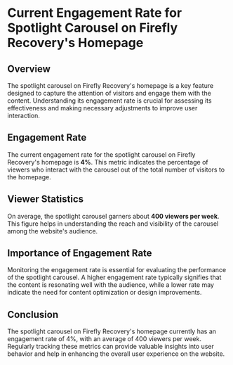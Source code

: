 # Current Engagement Rate for Spotlight Carousel on Firefly Recovery's Homepage

## Overview

The spotlight carousel on Firefly Recovery's homepage is a key feature designed to capture the attention of visitors and engage them with the content. Understanding its engagement rate is crucial for assessing its effectiveness and making necessary adjustments to improve user interaction.

## Engagement Rate

The current engagement rate for the spotlight carousel on Firefly Recovery's homepage is **4%**. This metric indicates the percentage of viewers who interact with the carousel out of the total number of visitors to the homepage.

## Viewer Statistics

On average, the spotlight carousel garners about **400 viewers per week**. This figure helps in understanding the reach and visibility of the carousel among the website's audience.

## Importance of Engagement Rate

Monitoring the engagement rate is essential for evaluating the performance of the spotlight carousel. A higher engagement rate typically signifies that the content is resonating well with the audience, while a lower rate may indicate the need for content optimization or design improvements.

## Conclusion

The spotlight carousel on Firefly Recovery's homepage currently has an engagement rate of 4%, with an average of 400 viewers per week. Regularly tracking these metrics can provide valuable insights into user behavior and help in enhancing the overall user experience on the website.
